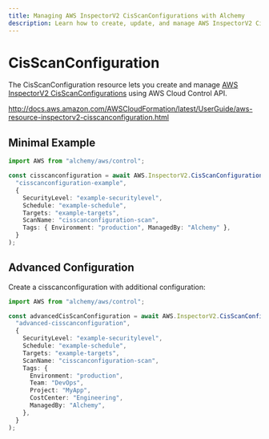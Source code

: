 ```yaml
---
title: Managing AWS InspectorV2 CisScanConfigurations with Alchemy
description: Learn how to create, update, and manage AWS InspectorV2 CisScanConfigurations using Alchemy Cloud Control.
---
```


# CisScanConfiguration

The CisScanConfiguration resource lets you create and manage [AWS InspectorV2 CisScanConfigurations](https://docs.aws.amazon.com/inspectorv2/latest/userguide/) using AWS Cloud Control API.

http://docs.aws.amazon.com/AWSCloudFormation/latest/UserGuide/aws-resource-inspectorv2-cisscanconfiguration.html

## Minimal Example

```ts
import AWS from "alchemy/aws/control";

const cisscanconfiguration = await AWS.InspectorV2.CisScanConfiguration(
  "cisscanconfiguration-example",
  {
    SecurityLevel: "example-securitylevel",
    Schedule: "example-schedule",
    Targets: "example-targets",
    ScanName: "cisscanconfiguration-scan",
    Tags: { Environment: "production", ManagedBy: "Alchemy" },
  }
);
```

## Advanced Configuration

Create a cisscanconfiguration with additional configuration:

```ts
import AWS from "alchemy/aws/control";

const advancedCisScanConfiguration = await AWS.InspectorV2.CisScanConfiguration(
  "advanced-cisscanconfiguration",
  {
    SecurityLevel: "example-securitylevel",
    Schedule: "example-schedule",
    Targets: "example-targets",
    ScanName: "cisscanconfiguration-scan",
    Tags: {
      Environment: "production",
      Team: "DevOps",
      Project: "MyApp",
      CostCenter: "Engineering",
      ManagedBy: "Alchemy",
    },
  }
);
```

